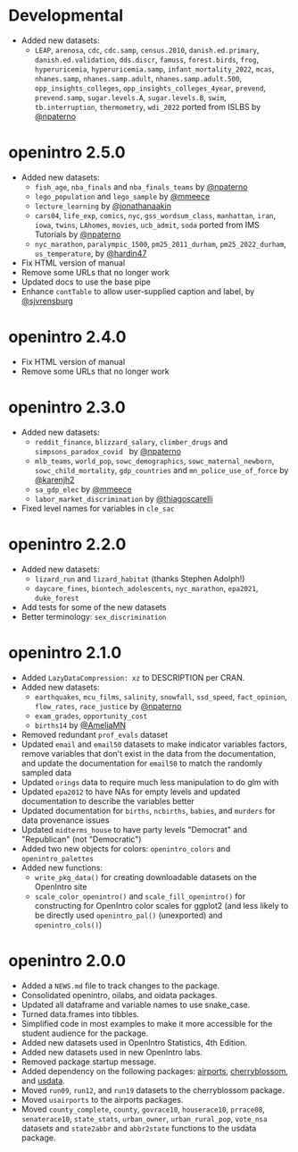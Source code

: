 # Developmental

* Added new datasets:
  * `LEAP`, `arenosa`, `cdc`, `cdc.samp`, `census.2010`, `danish.ed.primary`, `danish.ed.validation`, `dds.discr`, `famuss`, `forest.birds`, `frog`, `hyperuricemia`, `hyperuricemia.samp`, `infant_mortality_2022`, `mcas`, `nhanes.samp`, `nhanes.samp.adult`, `nhanes.samp.adult.500`, `opp_insights_colleges`, `opp_insights_colleges_4year`, `prevend`, `prevend.samp`, `sugar.levels.A`, `sugar.levels.B`, `swim`, `tb.interruption`, `thermometry`, `wdi_2022` ported from ISLBS by [@npaterno](https://github.com/npaterno)

# openintro 2.5.0

* Added new datasets:
  * `fish_age`, `nba_finals` and `nba_finals_teams` by [@npaterno](https://github.com/npaterno)
  * `lego_population` and `lego_sample` by [@mmeece](https://github.com/mmeece)
  * `lecture_learning` by [@jonathanaakin](https://github.com/jonathanaakin)
  * `cars04`, `life_exp`, `comics`, `nyc`, `gss_wordsum_class`, `manhattan`, `iran`, `iowa`, `twins`, `LAhomes`, `movies`, `ucb_admit`, `soda` ported from IMS Tutorials by [@npaterno](https://github.com/npaterno)
  * `nyc_marathon`, `paralympic_1500`, `pm25_2011_durham`, `pm25_2022_durham`, `us_temperature`, by [@hardin47](https://github.com/hardin47)
* Fix HTML version of manual
* Remove some URLs that no longer work
* Updated docs to use the base pipe
* Enhance `contTable` to allow user-supplied caption and label, by [@sjvrensburg](https://github.com/sjvrensburg)

# openintro 2.4.0

* Fix HTML version of manual
* Remove some URLs that no longer work

# openintro 2.3.0

* Added new datasets:
  * `reddit_finance`, `blizzard_salary`, `climber_drugs` and `simpsons_paradox_covid ` by [@npaterno](https://github.com/npaterno)
  * `mlb_teams`, `world_pop`, `sowc_demographics`, `sowc_maternal_newborn`, `sowc_child_mortality`, `gdp_countries` and `mn_police_use_of_force` by [@karenjh2](https://github.com/karenjh2)
  * `sa_gdp_elec` by [@mmeece](https://github.com/mmeece)
  * `labor_market_discrimination` by [@thiagoscarelli](https://github.com/thiagoscarelli)
* Fixed level names for variables in `cle_sac`

# openintro 2.2.0

* Added new datasets:
  * `lizard_run` and `lizard_habitat` (thanks Stephen Adolph!)
  * `daycare_fines`, `biontech_adolescents`, `nyc_marathon`, `epa2021`, `duke_forest`
* Add tests for some of the new datasets
* Better terminology: `sex_discrimination`

# openintro 2.1.0

* Added `LazyDataCompression: xz` to DESCRIPTION per CRAN.
* Added new datasets:
  * `earthquakes`, `mcu_films`, `salinity`, `snowfall`, `ssd_speed`, `fact_opinion`, `flow_rates`, `race_justice` by [@npaterno](https://github.com/npaterno)
  * `exam_grades`, `opportunity_cost`
  * `births14` by [@AmeliaMN](https://github.com/AmeliaMN)
* Removed redundant `prof_evals` dataset
* Updated `email` and `email50` datasets to make indicator variables factors, remove variables that don't exist in the data from the documentation, and update the documentation for `email50` to match the randomly sampled data
* Updated `orings` data to require much less manipulation to do glm with
* Updated `epa2012` to have NAs for empty levels and updated documentation to describe the variables better
* Updated documentation for `births`, `ncbirths`, `babies`, and `murders` for data provenance issues
* Updated `midterms_house` to have party levels "Democrat" and "Republican" (not "Democratic")
* Added two new objects for colors: `openintro_colors` and `openintro_palettes`
* Added new functions: 
  * `write_pkg_data()` for creating downloadable datasets on the OpenIntro site
  * `scale_color_openintro()` and `scale_fill_openintro()` for constructing for OpenIntro color scales for ggplot2 (and less likely to be directly used `openintro_pal()` (unexported) and `openintro_cols()`)

# openintro 2.0.0

* Added a `NEWS.md` file to track changes to the package.
* Consolidated openintro, oilabs, and oidata packages.
* Updated all dataframe and variable names to use snake_case.
* Turned data.frames into tibbles.
* Simplified code in most examples to make it more accessible for the student audience for the package.
* Added new datasets used in OpenIntro Statistics, 4th Edition.
* Added new datasets used in new OpenIntro labs.
* Removed package startup message.
* Added dependency on the following packages: [airports](https://openintrostat.github.io/airports/), [cherryblossom](https://openintrostat.github.io/cherryblossom/), and [usdata](https://openintrostat.github.io/usdata/).
* Moved `run09`, `run12`, and `run19` datasets to the cherryblossom package.
* Moved `usairports` to the airports packages.
* Moved `county_complete`, `county`, `govrace10`, `houserace10`, `prrace08`, `senaterace10`, `state_stats`, `urban_owner`, `urban_rural_pop`, `vote_nsa` datasets and `state2abbr` and `abbr2state` functions to the usdata package.
